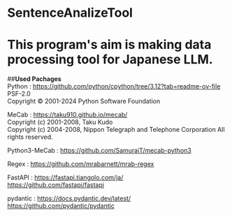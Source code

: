 # SentenceAnalizeTool
# This program's aim is making data processing tool for Japanese LLM.


##**Used Pachages** <br>
Python : https://github.com/python/cpython/tree/3.12?tab=readme-ov-file<br>
         PSF-2.0<br>
         Copyright © 2001-2024 Python Software Foundation

MeCab : https://taku910.github.io/mecab/<br>
        Copyright (c) 2001-2008, Taku Kudo<br>
        Copyright (c) 2004-2008, Nippon Telegraph and Telephone Corporation All rights reserved.

Python3-MeCab : https://github.com/SamuraiT/mecab-python3

Regex : https://github.com/mrabarnett/mrab-regex

FastAPI : https://fastapi.tiangolo.com/ja/<br>
          https://github.com/fastapi/fastapi

pydantic : https://docs.pydantic.dev/latest/<br>
           https://github.com/pydantic/pydantic
